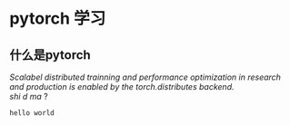 # pytorch 学习

## 什么是pytorch
*Scalabel distributed trainning and performance optimization in research and production is enabled by the torch.distributes backend.*<br> _shi d ma_ ?


```cpp
hello world
```
